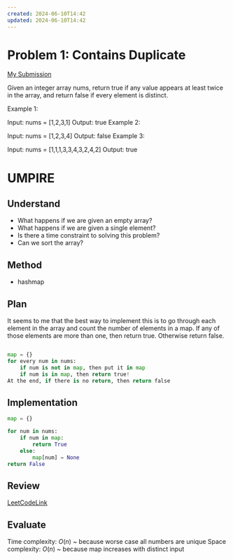 ```yaml
---
created: 2024-06-10T14:42
updated: 2024-06-10T14:42
---
```

# Problem 1: Contains Duplicate

[My Submission](https://leetcode.com/problems/contains-duplicate/submissions/1284245774/)

Given an integer array nums, return true if any value appears at least twice in the array, and return false if every element is distinct.

Example 1:

Input: nums = [1,2,3,1]
Output: true
Example 2:

Input: nums = [1,2,3,4]
Output: false
Example 3:

Input: nums = [1,1,1,3,3,4,3,2,4,2]
Output: true

# UMPIRE

## Understand

- What happens if we are given an empty array?
- What happens if we are given a single element?
- Is there a time constraint to solving this problem?
- Can we sort the array?

## Method

- hashmap

## Plan

It seems to me that the best way to implement this is to go through each
element in the array and count the number of elements in a map. If any of those elements are more than one, then return true. Otherwise return false.

```python

map = {}
for every num in nums:
    if num is not in map, then put it in map
    if num is in map, then return true!
At the end, if there is no return, then return false
```

## Implementation

```python
map = {}

for num in nums:
    if num in map:
        return True
    else:
        map[num] = None
return False
```

## Review
[LeetCodeLink](https://leetcode.com/problems/contains-duplicate/description/)

## Evaluate

Time complexity: $O(n)$ ~ because worse case all numbers are unique
Space complexity: $O(n)$ ~ because map increases with distinct input
